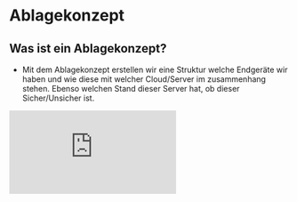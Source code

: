 # Ablagekonzept

## Was ist ein Ablagekonzept?
* Mit dem Ablagekonzept erstellen wir eine Struktur welche Endgeräte wir haben und wie diese mit welcher Cloud/Server im zusammenhang stehen. Ebenso welchen Stand dieser Server hat, ob dieser Sicher/Unsicher ist.

![Ablagekonzept][ablagekonzept]


[ablagekonzept]: https://github.com/MysterionNY/Lernjournal_Datensicherheit-Datenschutz_Mert/blob/main/Aufgaben/1b_Datenablage_Ablagekonzept/ablagekonzept.md